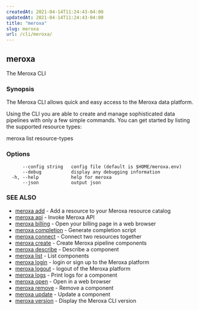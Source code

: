 ```yaml
---
createdAt: 2021-04-14T11:24:43-04:00
updatedAt: 2021-04-14T11:24:43-04:00
title: "meroxa"
slug: meroxa
url: /cli/meroxa/
---
```

## meroxa

The Meroxa CLI

### Synopsis

The Meroxa CLI allows quick and easy access to the Meroxa data platform.

Using the CLI you are able to create and manage sophisticated data pipelines
with only a few simple commands. You can get started by listing the supported
resource types:

meroxa list resource-types

### Options

```
      --config string   config file (default is $HOME/meroxa.env)
      --debug           display any debugging information
  -h, --help            help for meroxa
      --json            output json
```

### SEE ALSO

* [meroxa add](/cli/meroxa-add/)	 - Add a resource to your Meroxa resource catalog
* [meroxa api](/cli/meroxa-api/)	 - Invoke Meroxa API
* [meroxa billing](/cli/meroxa-billing/)	 - Open your billing page in a web browser
* [meroxa completion](/cli/meroxa-completion/)	 - Generate completion script
* [meroxa connect](/cli/meroxa-connect/)	 - Connect two resources together
* [meroxa create](/cli/meroxa-create/)	 - Create Meroxa pipeline components
* [meroxa describe](/cli/meroxa-describe/)	 - Describe a component
* [meroxa list](/cli/meroxa-list/)	 - List components
* [meroxa login](/cli/meroxa-login/)	 - login or sign up to the Meroxa platform
* [meroxa logout](/cli/meroxa-logout/)	 - logout of the Meroxa platform
* [meroxa logs](/cli/meroxa-logs/)	 - Print logs for a component
* [meroxa open](/cli/meroxa-open/)	 - Open in a web browser
* [meroxa remove](/cli/meroxa-remove/)	 - Remove a component
* [meroxa update](/cli/meroxa-update/)	 - Update a component
* [meroxa version](/cli/meroxa-version/)	 - Display the Meroxa CLI version

